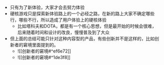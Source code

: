 - 只有为了新体验，大家才会去努力体验
- 硬核游戏只是探索新体验路上的一个必经之路，在新的路上大家不确定哪些行，哪些不行，所以造成了用户体验上的硬核体验
	- 比如塔科夫和DOTA，都是有一个核心思想，但是最开始的时候会很难，后来随着时间和设计的改良，慢慢普及到了大众
- 但上面的总结可能只针对这种内容型的产品，有些创新并不是这样的，比如创新者的窘境里面提到的。
	- ![[创新者的窘境#^ef6e72]]
	- ![[创新者的窘境#^1de3f8]]